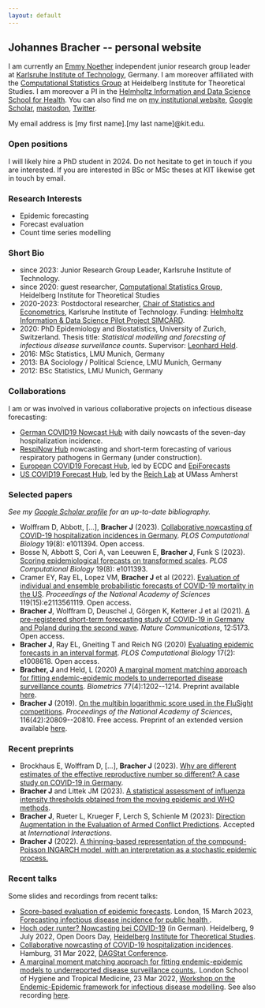 ```yaml
---
layout: default
---
```


## Johannes Bracher -- personal website

I am currently an [Emmy Noether](https://www.dfg.de/en/research_funding/programmes/individual/emmy_noether/index.html) independent junior research group leader at [Karlsruhe Institute of Technology](https://www.kit.edu/), Germany. I am moreover affiliated with the [Computational Statistics Group](https://www.h-its.org/research/cst/) at Heidelberg Institute for Theoretical Studies. I am moreover a PI in the [Helmholtz Information and Data Science School for Health](https://www.hidss4health.de/). You can also find me on [my institutional website](https://statistik.econ.kit.edu/mitarbeiter_2902.php), [Google Scholar](https://scholar.google.ch/citations?user=8FyFTxkAAAAJ&hl=de&oi=ao), [mastodon](https://mstdn.science/@johannes), [Twitter](https://twitter.com/johannesbracher).

My email address is [my first name].[my last name]@kit.edu.

### Open positions

I will likely hire a PhD student in 2024. Do not hesitate to get in touch if you are interested. If you are interested in BSc or MSc theses at KIT likewise get in touch by email.


### Research Interests

* Epidemic forecasting
* Forecast evaluation
* Count time series modelling


### Short Bio
* since 2023: Junior Research Group Leader, Karlsruhe Institute of Technology.
* since 2020: guest researcher, [Computational Statistics Group](https://www.h-its.org/research/cst/), Heidelberg Institute for Theoretical Studies
* 2020-2023: Postdoctoral researcher, [Chair of Statistics and Econometrics](https://statistik.econ.kit.edu/english/index.php), Karlsruhe Institute of Technology. Funding: [Helmholtz Information & Data Science Pilot Project SIMCARD](https://www.helmholtz.de/en/research/information-data-science/information-data-science-pilot-projects/pilot-projects-2/).
* 2020: PhD Epidemiology and Biostatistics, University of Zurich, Switzerland. Thesis title: *Statistical modelling and forecsting of infectious disease surveillance counts*. Supervisor: [Leonhard Held](https://www.ebpi.uzh.ch/en/aboutus/departments/biostatistics/teambiostats/held.html).
* 2016: MSc Statistics, LMU Munich, Germany
* 2013: BA Sociology / Political Science, LMU Munich, Germany
* 2012: BSc Statistics, LMU Munich, Germany


### Collaborations

I am or was involved in various collaborative projects on infectious disease forecasting:

* [German COVID19 Nowcast Hub](https://covid19nowcasthub.de/) with daily nowcasts of the seven-day hospitalization incidence.
* [RespiNow Hub](https://respinow.de/en/projects/#tp4) nowcasting and short-term forecasting of various respiratory pathogens in Germany (under construction).
* [European COVID19 Forecast Hub](https://covid19forecasthub.eu/), led by ECDC and [EpiForecasts](https://epiforecasts.io/)
* [US COVID19 Forecast Hub](https://covid19forecasthub.org/), led by the [Reich Lab](https://reichlab.io/) at UMass Amherst

<!---
* [German and Polish COVID19 Forecast Hub](https://github.com/KITmetricslab/covid19-forecast-hub-de)
-->




### Selected papers

*See my [Google Scholar profile](https://scholar.google.com/citations?user=8FyFTxkAAAAJ&hl=en&oi=ao) for an up-to-date bibliography.*

* Wolffram D, Abbott, [...], **Bracher J** (2023). [Collaborative nowcasting of COVID-19 hospitalization incidences in Germany](https://doi.org/10.1371/journal.pcbi.1011394). *PLOS Computational Biology* 19(8): e1011394. Open access.
* Bosse N, Abbott S, Cori A, van Leeuwen E, **Bracher J**, Funk S (2023). [Scoring epidemiological forecasts on transformed scales](https://journals.plos.org/ploscompbiol/article?id=10.1371/journal.pcbi.1011393). *PLOS Computational Biology* 19(8): e1011393.
* Cramer EY, Ray EL, Lopez VM, **Bracher J** et al (2022).  [Evaluation of individual and ensemble probabilistic forecasts of COVID-19 mortality in the US](https://www.pnas.org/doi/abs/10.1073/pnas.2113561119). *Proceedings of the National Academy of Sciences* 119(15):e2113561119. Open access.
* **Bracher J**, Wolffram D, Deuschel J, Görgen K, Ketterer J et al (2021). [A pre-registered short-term forecasting study of COVID-19 in Germany and Poland during the second wave](https://www.nature.com/articles/s41467-021-25207-0). *Nature Communications*, 12:5173. Open access.
* **Bracher J**, Ray EL, Gneiting T and Reich NG (2020) [Evaluating epidemic forecasts in an interval format](https://journals.plos.org/ploscompbiol/article?id=10.1371/journal.pcbi.1008618). *PLOS Computational Biology* 17(2): e1008618. Open access.
* **Bracher, J** and Held, L (2020) [A marginal moment matching approach for fitting endemic-epidemic models to underreported disease surveillance counts](https://onlinelibrary.wiley.com/doi/10.1111/biom.13371). *Biometrics* 77(4):1202--1214. Preprint available [here](https://arxiv.org/abs/2003.05885).
* **Bracher J** (2019). [On the multibin logarithmic score used in the FluSight competitions](https://doi.org/10.1073/pnas.1912147116). *Proceedings of the National Academy of Sciences*, 116(42):20809--20810. Free access. Preprint of an extended version available [here](https://arxiv.org/abs/1910.07084).


<!---
* **Bracher J** and Held L (2019). [Endemic-epidemic models with discrete-time serial interval distributions for infectious disease prediction](https://doi.org/10.1016/j.ijforecast.2020.07.002). *International Journal of Forecasting*, in press. Preprint available [here](https://arxiv.org/abs/1901.03090).
* Held L, Meyer S and **Bracher J** (2017). [Probabilistic forecasting in infectious disease epidemiology: the 13th Armitage lecture](http://onlinelibrary.wiley.com/doi/10.1002/sim.7363), *Statistics in Medicine* 36(22):3443-3460. Preprint available [here](https://www.biorxiv.org/content/10.1101/104000v1.abstract).
* Reich N, (2022). [Collaborative Hubs: Making the Most of Predictive Epidemic Modeling](https://ajph.aphapublications.org/doi/10.2105/AJPH.2022.306831). *American Journal of Public Health*, online first.
* Keuschnigg M, Bader F and **Bracher J** (2016). [*Using crowdsourced online experiments to study context-dependency of behavior*](http://www.sciencedirect.com/science/article/pii/S0049089X16301818). Social Science Research 59, 68-82. Preprint available [here](https://liu.diva-portal.org/smash/get/diva2:1089302/FULLTEXT02.pdf).
* Fuertes E, **Bracher J**, Flexeder C, Markevych I, Kl&uuml;mper C, Hoffmann B, Krämer U, von Berg A, Bauer C-P, Koletzko S, Berdel D, Heinrich J, Schulz H (2016). [*Long-term air pollution exposure and lung function in 15 year-old adolescents living in an urban and rural area in Germany: The GINIplus and LISAplus cohorts*](http://www.sciencedirect.com/science/article/pii/S1438463915000991), International Journal of Hygiene and Environmental Health 218(7), 656-665. Preprint available [here](https://spiral.imperial.ac.uk/handle/10044/1/60001)
* **Bracher J** (2019) [*A new INARMA(1, 1) model with Poisson marginals*](https://link.springer.com/chapter/10.1007/978-3-030-28665-1_24). In: Steland, A., Rafajlowicz, E., Okhrin, O. (Eds.): Stochastic Models, Statistics and Their Applications, 323-333. Springer. Preprint available [here](https://arxiv.org/abs/1910.07244).
* Ray EL, Wattanachit N, Niemi, J, Kanji AH, House, K, Cramer EY, **Bracher J** et al (2020). *Ensemble Forecasts of Coronavirus Disease 2019 (COVID-19) in the U.S.* Preprint available [here](https://www.medrxiv.org/content/10.1101/2020.08.19.20177493v1).
* Cramer EY, Huang Y, Wang Y, Ray EL, Cornell M, **Bracher J** et al (2021).  *The United States COVID-19 Forecast Hub dataset*. Preprint available [here](https://www.medrxiv.org/content/10.1101/2021.11.04.21265886v1).
* **Bracher J** and Littek JM (2021). *An empirical assessment of influenza intensity thresholds obtained from the moving epidemic and WHO methods*. Preprint available [here](https://www.medrxiv.org/content/10.1101/2021.06.22.21259305v1).
* Nightingale ES, Chapman LAC, Srikantiah S, Subramanian S, Purushothaman J, **Bracher J**, Cameron M, and Medley G (2020) [*A spatio-temporal approach to short-term forecasting of visceral leishmaniasis diagnoses in India*](https://doi.org/10.1371/journal.pntd.0008422). PLOS Neglected Tropical Diseases 14(7): e0008422. Preprint available [here](https://www.medrxiv.org/content/10.1101/19009258v2).
* **Bracher J** (2019). [*Comment on “Under‐reported data analysis with INAR‐hidden Markov chains*](https://onlinelibrary.wiley.com/doi/full/10.1002/sim.8032), Statistics in Medicine 38(5), 893-898. Preprint available [here](https://arxiv.org/abs/1812.06688).
* Held L and **Bracher J** (2019). [*Invited discussion on Osthus et al, 2019*](https://projecteuclid.org/euclid.ba/1533866670), Bayesian Analysis 14(1), 296–300.
-->

### Recent preprints

* Brockhaus E, Wolffram D, [...], **Bracher J** (2023). [Why are different estimates of the effective reproductive number so different? A case study on COVID-19 in Germany](https://www.medrxiv.org/content/10.1101/2023.04.27.23289109v1).
* **Bracher J** and Littek JM (2023). [A statistical assessment of influenza intensity thresholds obtained from the moving epidemic and WHO methods](https://osf.io/ujpdg).
* **Bracher J**, Rueter L, Krueger F, Lerch S, Schienle M (2023): [Direction Augmentation in the Evaluation of Armed Conflict Predictions](https://arxiv.org/abs/2304.12108). Accepted at *International Interactions*.
* **Bracher J** (2022). [A thinning-based representation of the compound-Poisson INGARCH model, with an interpretation as a stochastic epidemic process.](https://arxiv.org/abs/2204.12449)


### Recent talks

Some slides and recordings from recent talks:

* [Score-based evaluation of epidemic forecasts](https://raw.githubusercontent.com/jbracher/jbracher.github.io/master/talks/London_Bracher.pdf). London, 15 March 2023, [Forecasting infectious disease incidence for public health ](https://royalsociety.org/science-events-and-lectures/2023/03/infectious-disease-forecasting/).
* [Hoch oder runter? Nowcasting bei COVID-19](https://www.youtube.com/watch?v=wS4aGyPwEeA) (in German). Heidelberg, 9 July 2022, Open Doors Day, [Heidelberg Institute for Theoretical Studies](https://www.h-its.org/).
* [Collaborative nowcasting of COVID-19 hospitalization incidences](https://github.com/jbracher/jbracher.github.io/raw/master/talks/presentation_DAGStat.pdf). Hamburg, 31 Mar 2022, [DAGStat Conference](https://www.dagstat2022.uni-hamburg.de/).
* [A marginal moment matching approach for fitting endemic-epidemic models to underreported disease surveillance counts.](https://raw.githubusercontent.com/jbracher/jbracher.github.io/master/talks/presentation.pdf). London School of Hygiene and Tropical Medicine, 23 Mar 2022, [Workshop on the Endemic-Epidemic framework for infectious disease modelling](https://cmmid.github.io/hhh4-workshop/). See also recording [here](https://youtu.be/JHIrP9bXGsk?t=2745).


